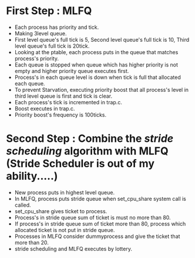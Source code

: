 # First Step : MLFQ  
- Each process has priority and tick.
- Making 3level queue.  
- First level queue's full tick is 5, Second level queue's full tick is 10, Third level queue's full tick is 20tick.
- Looking at the ptable, each process puts in the queue that matches process's priority.
- Each queue is stopped when queue which has higher priority is not empty and higher priority queue executes first.
- Process's in each queue level is down when tick is full that allocated each queue.  
- To prevent Starvation, executing priority boost that all process's  level in third level queue is first and tick is clear.
- Each process's tick is incremented in trap.c.
- Boost executes in trap.c.
- Priority boost's frequency is 100ticks.

# Second Step : Combine the *stride scheduling* algorithm with MLFQ  (Stride Scheduler is out of my ability.....)
- New process puts in highest level queue.
- In MLFQ, process puts stride queue when set_cpu_share system call is called.
- set_cpu_share gives ticket to process.
- Process's in stride queue sum of ticket is must no more than 80.
- If process's in stride queue sum of ticket  more than 80, process which allocated ticket is not put in stride queue.
- Processes in MLFQ consider dummyprocess and give the ticket that more than 20. 
- stride scheduling and MLFQ executes by lottery.